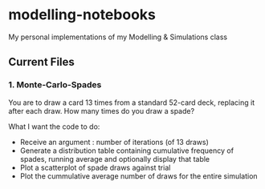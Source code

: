 # modelling-notebooks
My personal implementations of my Modelling &amp; Simulations class

## Current Files
### 1. Monte-Carlo-Spades
You are to draw a card 13 times from a standard 52-card deck, replacing it after each draw. How many times do you draw a spade?

What I want the code to do:
- Receive an argument : number of iterations (of 13 draws)
- Generate a distribution table containing cumulative frequency of spades, running average and optionally display that table
- Plot a scatterplot of spade draws against trial
- Plot the cummulative average number of draws for the entire simulation
